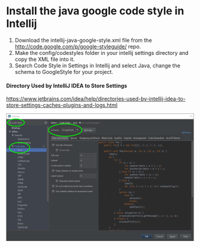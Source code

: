 # Install the java google code style in Intellij
1. Download the intellij-java-google-style.xml file from the http://code.google.com/p/google-styleguide/ repo. <br>
2. Make the config/codestyles folder in your intellij settings directory and copy the XML file into it. <br>
3. Search Code Style in Settings in Intellij and select Java, change the schema to GoogleStyle for your project.

#### Directory Used by IntelliJ IDEA to Store Settings
https://www.jetbrains.com/idea/help/directories-used-by-intellij-idea-to-store-settings-caches-plugins-and-logs.html

<p>
<img src="intellij-style-setting.png" />
</p>
